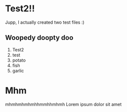 # Test2!!
Jupp, I actually created two test files :)

## Woopedy doopty doo
1. Test2
2. test
3. potato
4. fish
5. garlic

# Mhm
mhmhmhmhmhhmmhhmhmh Lorem ipsum dolor sit amet